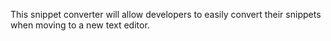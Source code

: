 This snippet converter will allow developers to easily convert their snippets when moving to a new text editor.
